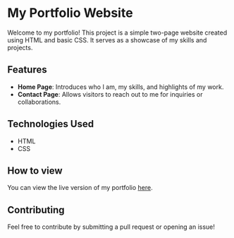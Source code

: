 # My Portfolio Website

Welcome to my portfolio! This project is a simple two-page website created using HTML and basic CSS. It serves as a showcase of my skills and projects.

## Features

- **Home Page**: Introduces who I am, my skills, and highlights of my work.
- **Contact Page**: Allows visitors to reach out to me for inquiries or collaborations.

## Technologies Used

- HTML
- CSS



## How to view

You can view the live version of my portfolio [here](your-live-demo-link).

## Contributing
Feel free to contribute by submitting a pull request or opening an issue!

